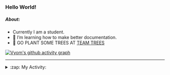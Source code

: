 ### Hello World!

##### About:
- Currently I am a student.
- 🌱 I’m learning how to make better documentation.
- 🌱 GO PLANT SOME TREES AT [TEAM TREES](https://teamtrees.org/)

[![Vyom's github activity graph](https://activity-graph.herokuapp.com/graph?username=Vyvy-vi)](https://github.com/ashutosh00710/github-readme-activity-graph)

---
<details>
  <summary>:zap: My Activity:</summary>
  
<!--START_SECTION:waka-->
![Code Time](http://img.shields.io/badge/Code%20Time-876%20hrs%202%20mins-blue)

**I'm a Night 🦉** 

```text
🌞 Morning    94 commits     ██░░░░░░░░░░░░░░░░░░░░░░░   10.41% 
🌆 Daytime    230 commits    ██████░░░░░░░░░░░░░░░░░░░   25.47% 
🌃 Evening    297 commits    ████████░░░░░░░░░░░░░░░░░   32.89% 
🌙 Night      282 commits    ███████░░░░░░░░░░░░░░░░░░   31.23%

```
📅 **I'm Most Productive on Sunday** 

```text
Monday       123 commits    ███░░░░░░░░░░░░░░░░░░░░░░   13.62% 
Tuesday      134 commits    ███░░░░░░░░░░░░░░░░░░░░░░   14.84% 
Wednesday    107 commits    ███░░░░░░░░░░░░░░░░░░░░░░   11.85% 
Thursday     114 commits    ███░░░░░░░░░░░░░░░░░░░░░░   12.62% 
Friday       123 commits    ███░░░░░░░░░░░░░░░░░░░░░░   13.62% 
Saturday     87 commits     ██░░░░░░░░░░░░░░░░░░░░░░░   9.63% 
Sunday       215 commits    ██████░░░░░░░░░░░░░░░░░░░   23.81%

```


📊 **This Week I Spent My Time On** 

```text
🔥 Editors: 
VS Code                  6 hrs 27 mins       █████████████████████████   100.0%

🐱‍💻 Projects: 
CSF                      6 hrs 22 mins       ████████████████████████░   98.86% 
file-utils               4 mins              ░░░░░░░░░░░░░░░░░░░░░░░░░   1.14%

```


 Last Updated on 08/09/2022 20:04:40 UTC
<!--END_SECTION:waka-->
</details>
